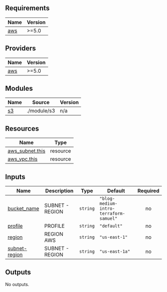<!-- BEGIN_TF_DOCS -->
## Requirements

| Name | Version |
|------|---------|
| <a name="requirement_aws"></a> [aws](#requirement\_aws) | >=5.0 |

## Providers

| Name | Version |
|------|---------|
| <a name="provider_aws"></a> [aws](#provider\_aws) | >=5.0 |

## Modules

| Name | Source | Version |
|------|--------|---------|
| <a name="module_s3"></a> [s3](#module\_s3) | ./module/s3 | n/a |

## Resources

| Name | Type |
|------|------|
| [aws_subnet.this](https://registry.terraform.io/providers/hashicorp/aws/latest/docs/resources/subnet) | resource |
| [aws_vpc.this](https://registry.terraform.io/providers/hashicorp/aws/latest/docs/resources/vpc) | resource |

## Inputs

| Name | Description | Type | Default | Required |
|------|-------------|------|---------|:--------:|
| <a name="input_bucket_name"></a> [bucket\_name](#input\_bucket\_name) | SUBNET - REGION | `string` | `"blog-medium-intro-terraform-samuel"` | no |
| <a name="input_profile"></a> [profile](#input\_profile) | PROFILE | `string` | `"default"` | no |
| <a name="input_region"></a> [region](#input\_region) | REGION AWS | `string` | `"us-east-1"` | no |
| <a name="input_subnet-region"></a> [subnet-region](#input\_subnet-region) | SUBNET - REGION | `string` | `"us-east-1a"` | no |

## Outputs

No outputs.
<!-- END_TF_DOCS -->